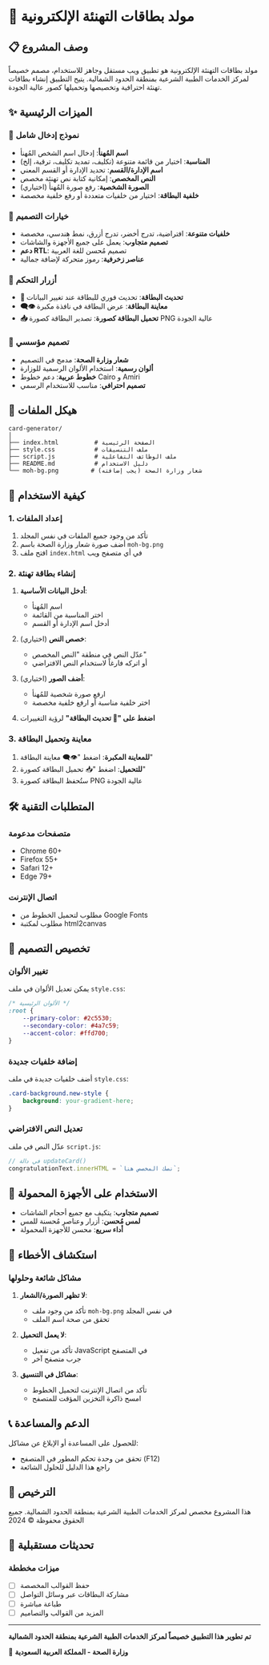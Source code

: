 # 🎉 مولد بطاقات التهنئة الإلكترونية

## 📋 وصف المشروع

مولد بطاقات التهنئة الإلكترونية هو تطبيق ويب مستقل وجاهز للاستخدام، مصمم خصيصاً لمركز الخدمات الطبية الشرعية بمنطقة الحدود الشمالية. يتيح التطبيق إنشاء بطاقات تهنئة احترافية وتخصيصها وتحميلها كصور عالية الجودة.

## ✨ الميزات الرئيسية

### 📝 نموذج إدخال شامل
- **اسم المُهنأ**: إدخال اسم الشخص المُهنأ
- **المناسبة**: اختيار من قائمة متنوعة (تكليف، تمديد تكليف، ترقية، إلخ)
- **اسم الإدارة/القسم**: تحديد الإدارة أو القسم المعني
- **النص المخصص**: إمكانية كتابة نص تهنئة مخصص
- **الصورة الشخصية**: رفع صورة المُهنأ (اختياري)
- **خلفية البطاقة**: اختيار من خلفيات متعددة أو رفع خلفية مخصصة

### 🎨 خيارات التصميم
- **خلفيات متنوعة**: افتراضية، تدرج أخضر، تدرج أزرق، نمط هندسي، مخصصة
- **تصميم متجاوب**: يعمل على جميع الأجهزة والشاشات
- **دعم RTL**: تصميم مُحسن للغة العربية
- **عناصر زخرفية**: رموز متحركة لإضافة جمالية

### 🔧 أزرار التحكم
- **🔄 تحديث البطاقة**: تحديث فوري للبطاقة عند تغيير البيانات
- **👁️‍🗨️ معاينة البطاقة**: عرض البطاقة في نافذة مكبرة
- **📥 تحميل البطاقة كصورة**: تصدير البطاقة كصورة PNG عالية الجودة

### 🏥 تصميم مؤسسي
- **شعار وزارة الصحة**: مدمج في التصميم
- **ألوان رسمية**: استخدام الألوان الرسمية للوزارة
- **خطوط عربية**: دعم خطوط Cairo و Amiri
- **تصميم احترافي**: مناسب للاستخدام الرسمي

## 📁 هيكل الملفات

```
card-generator/
│
├── index.html          # الصفحة الرئيسية
├── style.css           # ملف التنسيقات
├── script.js           # ملف الوظائف التفاعلية
├── README.md           # دليل الاستخدام
└── moh-bg.png         # شعار وزارة الصحة (يجب إضافته)
```

## 🚀 كيفية الاستخدام

### 1. إعداد الملفات
1. تأكد من وجود جميع الملفات في نفس المجلد
2. أضف صورة شعار وزارة الصحة باسم `moh-bg.png`
3. افتح ملف `index.html` في أي متصفح ويب

### 2. إنشاء بطاقة تهنئة
1. **أدخل البيانات الأساسية**:
   - اسم المُهنأ
   - اختر المناسبة من القائمة
   - أدخل اسم الإدارة أو القسم

2. **خصص النص** (اختياري):
   - عدّل النص في منطقة "النص المخصص"
   - أو اتركه فارغاً لاستخدام النص الافتراضي

3. **أضف الصور** (اختياري):
   - ارفع صورة شخصية للمُهنأ
   - اختر خلفية مناسبة أو ارفع خلفية مخصصة

4. **اضغط على "🔄 تحديث البطاقة"** لرؤية التغييرات

### 3. معاينة وتحميل البطاقة
1. **للمعاينة المكبرة**: اضغط "👁️‍🗨️ معاينة البطاقة"
2. **للتحميل**: اضغط "📥 تحميل البطاقة كصورة"
3. ستُحفظ البطاقة كصورة PNG عالية الجودة

## 🛠️ المتطلبات التقنية

### متصفحات مدعومة
- Chrome 60+
- Firefox 55+
- Safari 12+
- Edge 79+

### اتصال الإنترنت
- مطلوب لتحميل الخطوط من Google Fonts
- مطلوب لمكتبة html2canvas

## 🎨 تخصيص التصميم

### تغيير الألوان
يمكن تعديل الألوان في ملف `style.css`:
```css
/* الألوان الرئيسية */
:root {
    --primary-color: #2c5530;
    --secondary-color: #4a7c59;
    --accent-color: #ffd700;
}
```

### إضافة خلفيات جديدة
أضف خلفيات جديدة في ملف `style.css`:
```css
.card-background.new-style {
    background: your-gradient-here;
}
```

### تعديل النص الافتراضي
عدّل النص في ملف `script.js`:
```javascript
// في دالة updateCard()
congratulationText.innerHTML = `نصك المخصص هنا`;
```

## 📱 الاستخدام على الأجهزة المحمولة

- **تصميم متجاوب**: يتكيف مع جميع أحجام الشاشات
- **لمس مُحسن**: أزرار وعناصر مُحسنة للمس
- **أداء سريع**: محسن للأجهزة المحمولة

## 🔧 استكشاف الأخطاء

### مشاكل شائعة وحلولها

1. **لا تظهر الصورة/الشعار**:
   - تأكد من وجود ملف `moh-bg.png` في نفس المجلد
   - تحقق من صحة اسم الملف

2. **لا يعمل التحميل**:
   - تأكد من تفعيل JavaScript في المتصفح
   - جرب متصفح آخر

3. **مشاكل في التنسيق**:
   - تأكد من اتصال الإنترنت لتحميل الخطوط
   - امسح ذاكرة التخزين المؤقت للمتصفح

## 📞 الدعم والمساعدة

للحصول على المساعدة أو الإبلاغ عن مشاكل:
- تحقق من وحدة تحكم المطور في المتصفح (F12)
- راجع هذا الدليل للحلول الشائعة

## 📄 الترخيص

هذا المشروع مخصص لمركز الخدمات الطبية الشرعية بمنطقة الحدود الشمالية.
جميع الحقوق محفوظة © 2024

## 🔄 تحديثات مستقبلية

### ميزات مخططة
- [ ] حفظ القوالب المخصصة
- [ ] مشاركة البطاقات عبر وسائل التواصل
- [ ] طباعة مباشرة
- [ ] المزيد من القوالب والتصاميم

---

**تم تطوير هذا التطبيق خصيصاً لمركز الخدمات الطبية الشرعية بمنطقة الحدود الشمالية**

🏥 **وزارة الصحة - المملكة العربية السعودية**
